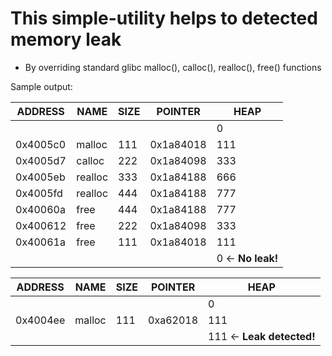 # This simple-utility helps to detected memory leak
* By overriding standard glibc malloc(), calloc(), realloc(), free() functions

Sample output:

ADDRESS | NAME | SIZE | POINTER | HEAP
--- | --- | --- | --- | ---
 |  |  |  |  | 0
0x4005c0 | malloc | 111 | 0x1a84018 | 111
0x4005d7 | calloc | 222 | 0x1a84098 | 333
0x4005eb | realloc | 333 | 0x1a84188 | 666
0x4005fd | realloc | 444 | 0x1a84188 | 777
0x40060a | free | 444 | 0x1a84188 | 777
0x400612 | free | 222 | 0x1a84098 | 333
0x40061a | free | 111 | 0x1a84018 | 111
 |  |  |  |  | 0 <- **No leak!**


ADDRESS | NAME | SIZE | POINTER | HEAP
--- | --- | --- | --- | ---
 |  |  |  |  | 0
0x4004ee | malloc | 111 | 0xa62018 | 111
 |  |  |  |  | 111   <- **Leak detected!**
